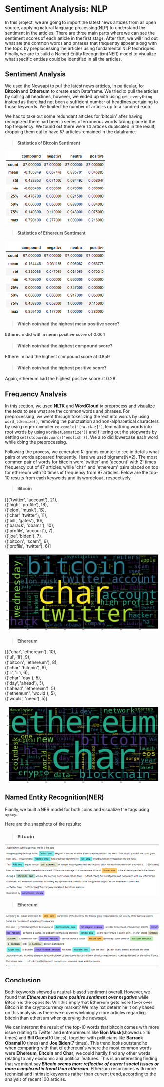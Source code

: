 # Sentiment Analysis: NLP

In this project, we are going to import the latest news articles from an open source, applying natural language processing(NLP) to understand the sentiment in the articles. There are three main parts where we can see the  sentiment scores of each article in the first stage. After that, we will find out what are the common words and phrases that frequently appear along with the topic by preprocessing the articles using fundamental NLP techniques. Finally, we are to build a Named Entity Recognition(NER) model to visualize what specific entities could be identified in all the articles.

## Sentiment Analysis

We used the Newsapi to pull the latest news articles, in particular, for **Bitcoin** and **Ethereum** to create each Dataframe. We tried to pull the articles by calling all headlines, however, we ended up with using `get_everything` instead as there had not been a sufficient number of headlines pertaining to those keywords. We limited the number of articles up to a hundred each. 

We had to take out some redundant articles for 'bitcoin' after having recognized there had been a series of erroneous words taking place in the top frequency. We found out there were 14 articles duplicated in the result, dropping them out to have 87 articles remained in the dataframe.

>#### Statistics of Bitcoin Sentiment 

![](https://github.com/coolwonny/Sentiment_Analysis_NLP/blob/master/Images/bitcoin_score.png)


   
>#### Statistics of Ethereum Sentiment  

![](https://github.com/coolwonny/Sentiment_Analysis_NLP/blob/master/Images/ethereum_score.png)

>#### Which coin had the highest mean positive score?

  Ethereum did with a mean positive score of 0.064

>#### Which coin had the highest compound score?

 Ethereum had the highest compound score at 0.859

>#### Which coin had the highest positive score?

 Again, ethereum had the highest positive score at 0.28.   

## Frequency Analysis

In this section, we used **NLTK** and **WordCloud** to preprocess and visualize the texts to see what are the common words and phrases. For preprocessing, we went through tokenizing the text into words by using `word_tokenize()`, removing the punctuation and non-alphabetical characters by using regex compiler `re.comile('[^a-zA-z]')`, lemmatizing words into root words by using `WordNetLemmatizer()` and filtering out the stopwords by setting `set(stopwords.words('english'))`. We also did lowercase each word while doing the preprocessing.

Following the process, we generated N-grams counter to see in details what pairs of words appeared frequently. Here we used bigrams(N=2). The most common pair of words for bitcoin were 'twitter' and 'account' with 21 times frequency out of 87 articles, while 'char' and 'ethereum' pairs placed on top for ethereum with 10 times of frequency from 97 articles. Below are the top-10 results from each keywords and its wordcloud, respectively.

> #### Bitcoin   
[(('twitter', 'account'), 21),   
 (('high', 'profile'), 18),   
 (('elon', 'musk'), 16),   
 (('char', 'twitter'), 11),   
 (('bill', 'gates'), 10),   
 (('barack', 'obama'), 10),   
 (('profile', 'account'), 7),   
 (('joe', 'biden'), 7),   
 (('bitcoin', 'scam'), 6),   
 (('profile', 'twitter'), 6)]      
     
![](https://github.com/coolwonny/Sentiment_Analysis_NLP/blob/master/Images/wc_bitcoin.png)   

> #### Ethereum   
[(('char', 'ethereum'), 10),    
 (('ul', 'li'), 9),   
 (('bitcoin', 'ethereum'), 8),   
 (('char', 'bitcoin'), 6),    
 (('li', 'li'), 6),   
 (('char', 'day'), 5),   
 (('day', 'ahead'), 5),   
 (('ahead', 'ethereum'), 5),   
 (('ethereum', 'would'), 5),   
 (('would', 'need'), 5)]    
    
![](https://github.com/coolwonny/Sentiment_Analysis_NLP/blob/master/Images/wc_ethereum.png)   
   
## Named Entity Recognition(NER)
Fianlly, we built a NER model for both coins and visualize the tags using `spacy`.

Here are the snapshots of the results:
>### Bitcoin   

![](https://github.com/coolwonny/Sentiment_Analysis_NLP/blob/master/Images/ner_bitcoin.png)


>#### Ethereum   

![](https://github.com/coolwonny/Sentiment_Analysis_NLP/blob/master/Images/ner_ethereum.png)

## Conclusion

Both keywords showed a neutral-biased sentiment overall. However, we found that ***Ethereum had more positive sentiment over negative*** while Bitcoin is the opposite. Will this imply that Ethereum gets more favor over Bitcoin in the cryptocurrency market? We may not determine it only based on this analysis as there were overwhelmingly more articles regarding bitcoin than ethereum when querying the newsapi.    

We can interpret the result of the top-10 words that bitcoin comes with more issue relating to Twitter and entrepreneurs like **Elon Musk**(showed up 16 times) and **Bill Gates**(10 times), together with politicians like **Barrack Obama**(10 times) and **Joe Biden**(7 times). This trend looks outstanding when comparing with that of ethereum's where the most common words were **Ethereum**, **Bitcoin** and **Char**, we could hardly find any other words relating to any economic and political features. This is an interesting finding that we might say ***Bitcoin seems more reflective of current social issues or more complexed in trend than ethereum***. Ethereum resonances with more technical and intrinsic keywords rather than current trend, according to the analysis of recent 100 articles.    
